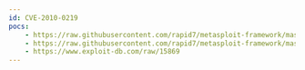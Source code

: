 ```yaml
---
id: CVE-2010-0219
pocs:
    - https://raw.githubusercontent.com/rapid7/metasploit-framework/master/modules/auxiliary/scanner/http/axis_login.rb
    - https://raw.githubusercontent.com/rapid7/metasploit-framework/master/modules/exploits/multi/http/axis2_deployer.rb
    - https://www.exploit-db.com/raw/15869
---
```

